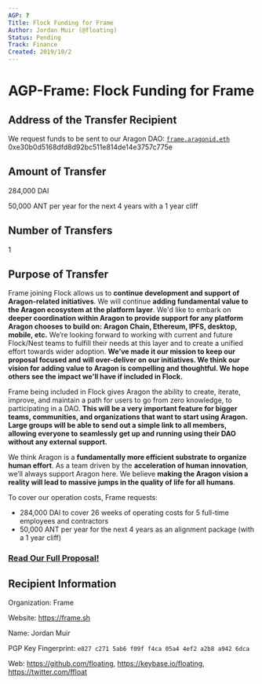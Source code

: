 ```yaml
---
AGP: ?
Title: Flock Funding for Frame
Author: Jordan Muir (@floating)
Status: Pending
Track: Finance
Created: 2019/10/2
---
```


# AGP-Frame: Flock Funding for Frame
## Address of the Transfer Recipient
We request funds to be sent to our Aragon DAO: [`frame.aragonid.eth`](https://mainnet.aragon.org/#/frame.aragonid.eth) 0xe30b0d5168dfd8d92bc511e814de14e3757c775e

## Amount of Transfer
284,000 DAI

50,000 ANT per year for the next 4 years with a 1 year cliff

## Number of Transfers
1

## Purpose of Transfer
Frame joining Flock allows us to **continue development and support of Aragon-related initiatives**. We will continue **adding fundamental value to the Aragon ecosystem at the platform layer**. We'd like to embark on **deeper coordination within Aragon to provide support for any platform Aragon chooses to build on: Aragon Chain, Ethereum, IPFS, desktop, mobile, etc.** We’re looking forward to working with current and future Flock/Nest teams to fulfill their needs at this layer and to create a unified effort towards wider adoption. **We’ve made it our mission to keep our proposal focused and will over-deliver on our initiatives. We think our vision for adding value to Aragon is compelling and thoughtful. We hope others see the impact we'll have if included in Flock.**

Frame being included in Flock gives Aragon the ability to create, iterate, improve, and maintain a path for users to go from zero knowledge, to participating in a DAO. **This will be a very important feature for bigger teams, communities, and organizations that want to start using Aragon. Large groups will be able to send out a simple link to all members, allowing everyone to seamlessly get up and running using their DAO without any external support.**

 We think Aragon is a **fundamentally more efficient substrate to organize human effort**. As a team driven by the **acceleration of human innovation**, we’ll always support Aragon here. We believe **making the Aragon vision a reality will lead to massive jumps in the quality of life for all humans**.

To cover our operation costs, Frame requests:
* 284,000 DAI to cover 26 weeks of operating costs for 5 full-time employees and contractors
* 50,000 ANT per year for the next 4 years as an alignment package (with a 1 year cliff)

### [Read Our Full Proposal!](https://github.com/aragon/flock/blob/cbe6743263e5549ba8c97237b17e43c37fb015a4/teams/Frame/Q4-2109%20%26%20Q1-2020.md)

## Recipient Information
Organization: Frame

Website: https://frame.sh

Name: Jordan Muir

PGP Key Fingerprint: `e827 c271 5ab6 f09f f4ca 05a4 4ef2 a2b8 a942 6dca`

Web: https://github.com/floating, https://keybase.io/floating, https://twitter.com/ffloat
